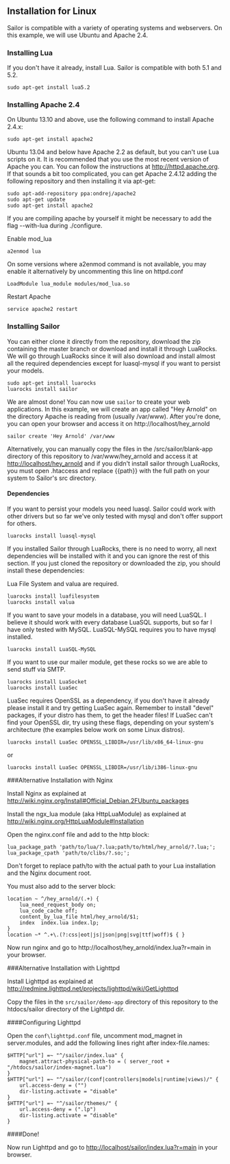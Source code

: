 ## Installation for Linux
Sailor is compatible with a variety of operating systems and webservers. On this example, we will use Ubuntu and Apache 2.4.

### Installing Lua

If you don't have it already, install Lua. Sailor is compatible with both 5.1 and 5.2.

    sudo apt-get install lua5.2

### Installing Apache 2.4

On Ubuntu 13.10 and above, use the following command to install Apache 2.4.x:

    sudo apt-get install apache2

Ubuntu 13.04 and below have Apache 2.2 as default, but you can't use Lua scripts on it. It is recommended that you use the most recent version of Apache you can. You can follow the instructions at http://httpd.apache.org. If that sounds a bit too complicated, you can get Apache 2.4.12 adding the following repository and then installing it via apt-get:

    sudo apt-add-repository ppa:ondrej/apache2
    sudo apt-get update
    sudo apt-get install apache2

If you are compiling apache by yourself it might be necessary to add the flag --with-lua during ./configure.

Enable mod_lua

    a2enmod lua

On some versions where a2enmod command is not available, you may enable it alternatively by uncommenting this line on httpd.conf

    LoadModule lua_module modules/mod_lua.so

Restart Apache

    service apache2 restart

### Installing Sailor
You can either clone it directly from the repository, download the zip containing the master branch or download and install it through LuaRocks. We will go through LuaRocks since it will also download and install almost all the required dependencies except for luasql-mysql if you want to persist your models.

    sudo apt-get install luarocks
    luarocks install sailor

We are almost done! You can now use `sailor` to create your web applications. In this example, we will create an app called "Hey Arnold" on the directory Apache is reading from (usually /var/www). After you're done, you can open your browser and access it on http://localhost/hey_arnold

    sailor create 'Hey Arnold' /var/www

Alternatively, you can manually copy the files in the /src/sailor/blank-app directory of this repository to /var/www/hey_arnold and access it at <http://localhost/hey_arnold> and if you didn't install sailor through LuaRocks, you must open .htaccess and replace {{path}} with the full path on your system to Sailor's src directory.

#### Dependencies
If you want to persist your models you need luasql. Sailor could work with other drivers but so far we've only tested with mysql and don't offer support for others.

    luarocks install luasql-mysql

If you installed Sailor through LuaRocks, there is no need to worry, all next dependencies will be installed with it and you can ignore the rest of this section. If you just cloned the repository or downloaded the zip, you should install these dependencies:

Lua File System and valua are required.

    luarocks install luafilesystem
    luarocks install valua

If you want to save your models in a database, you will need LuaSQL. I believe it should work with every database LuaSQL supports, but so far I have only tested with MySQL. LuaSQL-MySQL requires you to have mysql installed.

    luarocks install LuaSQL-MySQL

If you want to use our mailer module, get these rocks so we are able to send stuff via SMTP.

    luarocks install LuaSocket
    luarocks install LuaSec

LuaSec requires OpenSSL as a dependency, if you don't have it already please install it and try getting LuaSec again. Remember to install "devel" packages, if your distro has them, to get the header files! If LuaSec can't find your OpenSSL dir, try using these flags, depending on your system's architecture (the examples below work on some Linux distros).

    luarocks install LuaSec OPENSSL_LIBDIR=/usr/lib/x86_64-linux-gnu
or

    luarocks install LuaSec OPENSSL_LIBDIR=/usr/lib/i386-linux-gnu

###Alternative Installation with Nginx

Install Nginx as explained at <http://wiki.nginx.org/Install#Official_Debian.2FUbuntu_packages>

Install the ngx_lua module (aka HttpLuaModule) as explained at <http://wiki.nginx.org/HttpLuaModule#Installation>

Open the nginx.conf file and add to the http block:

    lua_package_path 'path/to/lua/?.lua;path/to/html/hey_arnold/?.lua;';
    lua_package_cpath 'path/to/clibs/?.so;';

Don't forget to replace path/to with the actual path to your Lua installation and the Nginx document root.

You must also add to the server block:

    location ~ ^/hey_arnold/(.+) {
        lua_need_request_body on;
        lua_code_cache off;
        content_by_lua_file html/hey_arnold/$1;
        index  index.lua index.lp;
    }
    location ~* ^.+\.(?:css|eot|js|json|png|svg|ttf|woff)$ { }

Now run nginx and go to http://localhost/hey_arnold/index.lua?r=main in your browser.

###Alternative Installation with Lighttpd

Install Lighttpd as explained at <http://redmine.lighttpd.net/projects/lighttpd/wiki/GetLighttpd>

Copy the files in the `src/sailor/demo-app` directory of this repository to the htdocs/sailor directory of the Lighttpd dir.

####Configuring Lighttpd

Open the `conf\lighttpd.conf` file, uncomment mod_magnet in server.modules, and add the following lines right after index-file.names:

    $HTTP["url"] =~ "^/sailor/index.lua" {                    
        magnet.attract-physical-path-to = ( server_root + "/htdocs/sailor/index-magnet.lua")
    }
    $HTTP["url"] =~ "^/sailor/(conf|controllers|models|runtime|views)/" {                
        url.access-deny = ("")
        dir-listing.activate = "disable" 
    }
    $HTTP["url"] =~ "^/sailor/themes/" {                
        url.access-deny = (".lp")
        dir-listing.activate = "disable" 
    }
    
####Done!

Now run Lighttpd and go to <http://localhost/sailor/index.lua?r=main> in your browser.